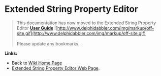 <a href='Hidden comment: 
$Rev$
$Date$
'></a>

# Extended String Property Editor #

> This documentation has now moved to the Extended String Property Editor **[User Guide](http://wiki.delphidabbler.com/index.php/Docs/StringPE)** ![http://www.delphidabbler.com/img/markup/off-site.gif](http://www.delphidabbler.com/img/markup/off-site.gif)<br><br>Please update any bookmarks.

**Links:**

  * Back to [Wiki Home Page](Welcome.md)
  * [Extended String Property Editor Web Page](http://www.delphidabbler.com/software/stringpe).